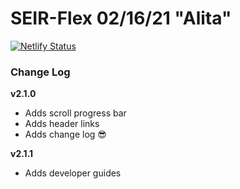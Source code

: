 # SEIR-Flex 02/16/21 "Alita"

[![Netlify Status](https://api.netlify.com/api/v1/badges/02640dcd-fc5f-43a3-97b4-56ade81a03de/deploy-status)](https://app.netlify.com/sites/seir-flex-alita/deploys)

### Change Log

**v2.1.0** 
- Adds scroll progress bar 
- Adds header links
- Adds change log 😎

**v2.1.1** 
- Adds developer guides


